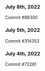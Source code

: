### July 8th, 2022

Commit #88300

### July 5th, 2022

Commit #314353


### July 4th, 2022

Commit #72281
